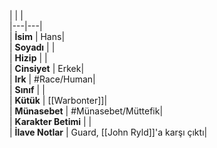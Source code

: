 |  |  |<br>|---|---|<br>| **İsim** | Hans|<br>| **Soyadı** | |<br>| **Hizip** | |<br>| **Cinsiyet** | Erkek|<br>| **Irk** | #Race/Human|<br>| **Sınıf** | |<br>| **Kütük** | [[Warbonter]]|<br>| **Münasebet** | #Münasebet/Müttefik|<br>| **Karakter Betimi** | |<br>| **İlave Notlar** | Guard, [[John Ryld]]'a karşı çıktı|<br>